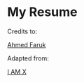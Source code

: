 # My Resume

Credits to:

[Ahmed Faruk](https://github.com/ahmedfaruk)

Adapted from:

[I AM X](https://github.com/ahmedfaruk/iamx-html)
